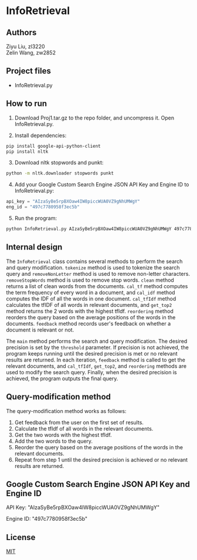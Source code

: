 # InfoRetrieval


## Authors

Ziyu Liu, zl3220\
Zelin Wang, zw2852


## Project files

- InfoRetrieval.py

## How to run
1. Download Proj1.tar.gz to the repo folder, and uncompress it. Open InfoRetrieval.py.

2. Install dependencies:
```bash
pip install google-api-python-client
pip install nltk
```

3. Download nltk stopwords and punkt:
```bash
python -m nltk.downloader stopwords punkt
```

4. Add your Google Custom Search Engine JSON API Key and Engine ID to InfoRetrieval.py:
```python
api_key = "AIzaSyBe5rpBXOaw4IW8piccWUA0VZ9gNhUMWgY"
eng_id = "497c7780958f3ec5b"
```

5. Run the program:
```bash
python InfoRetrieval.py AIzaSyBe5rpBXOaw4IW8piccWUA0VZ9gNhUMWgY 497c7780958f3ec5b [PRECISION] [QUERY]
```

## Internal design
The `InfoRetrieval` class contains several methods to perform the search and query modification. `tokenize` method is used to tokenize the search query and `removeNonLetter` method is used to remove non-letter characters. `removeStopWords` method is used to remove stop words. `clean` method returns a list of clean words from the documents. `cal_tf` method computes the term frequency of every word in a document, and `cal_idf` method computes the IDF of all the words in one document. `cal_tfIdf` method calculates the tfIDF of all words in relevant documents, and `get_top2` method returns the 2 words with the highest tfIdf. `reordering` method reorders the query based on the average positions of the words in the documents. `feedback` method records user's feedback on whether a document is relevant or not.

The `main` method performs the search and query modification. The desired precision is set by the `threshold` parameter. If precision is not achieved, the program keeps running until the desired precision is met or no relevant results are returned. In each iteration, `feedback` method is called to get the relevant documents, and `cal_tfIdf`, `get_top2`, and `reordering` methods are used to modify the search query. Finally, when the desired precision is achieved, the program outputs the final query.

## Query-modification method
The query-modification method works as follows:

1. Get feedback from the user on the first set of results.
2. Calculate the tfIdf of all words in the relevant documents.
3. Get the two words with the highest tfIdf.
4. Add the two words to the query.
5. Reorder the query based on the average positions of the words in the relevant documents.
6. Repeat from step 1 until the desired precision is achieved or no relevant results are returned.

## Google Custom Search Engine JSON API Key and Engine ID
API Key: "AIzaSyBe5rpBXOaw4IW8piccWUA0VZ9gNhUMWgY"

Engine ID: "497c7780958f3ec5b"

## License

[MIT](https://choosealicense.com/licenses/mit/)


